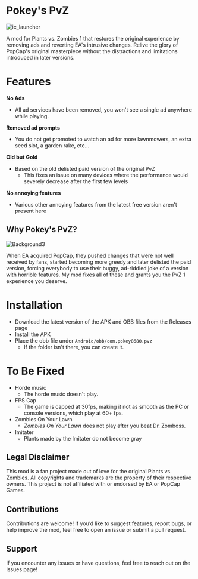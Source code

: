 # Pokey's PvZ

![ic_launcher](https://github.com/user-attachments/assets/9b79cdcd-f840-47b2-b05a-b1c553425fe2)


A mod for Plants vs. Zombies 1 that restores the original experience by removing ads and reverting EA's intrusive changes. Relive the glory of PopCap's original masterpiece without the distractions and limitations introduced in later versions.

# Features

**No Ads**
- All ad services have been removed, you won't see a single ad anywhere while playing.

**Removed ad prompts**
- You do not get promoted to watch an ad for more lawnmowers, an extra seed slot, a garden rake, etc...

**Old but Gold**
- Based on the old delisted paid version of the original PvZ
  - This fixes an issue on many devices where the performance would severely decrease after the first few levels
  
**No annoying features**
- Various other annoying features from the latest free version aren't present here 

## Why Pokey's PvZ?

![Background3](https://github.com/user-attachments/assets/75451068-5253-4173-aa24-a02f756ea835)


When EA acquired PopCap, they pushed changes that were not well received by fans, started becoming more greedy and later delisted the paid version, forcing everybody to use their buggy, ad-riddled joke of a version with horrible features. My mod fixes all of these and grants you the PvZ 1 experience you deserve.

# Installation
- Download the latest version of the APK and OBB files from the Releases page
- Install the APK
- Place the obb file under `Android/obb/com.pokey8680.pvz`
  - If the folder isn't there, you can create it.

# To Be Fixed
- Horde music 
  - The horde music doesn't play.
- FPS Cap
  - The game is capped at 30fps, making it not as smooth as the PC or console versions, which play at 60+ fps.
- Zombies On Your Lawn 
  - *Zombies On Your Lawn* does not play after you beat Dr. Zomboss.
- Imitater 
  - Plants made by the Imitater do not become gray


## Legal Disclaimer

This mod is a fan project made out of love for the original Plants vs. Zombies. All copyrights and trademarks are the property of their respective owners. This project is not affiliated with or endorsed by EA or PopCap Games.

## Contributions

Contributions are welcome! If you’d like to suggest features, report bugs, or help improve the mod, feel free to open an issue or submit a pull request.

## Support

If you encounter any issues or have questions, feel free to reach out on the Issues page!
